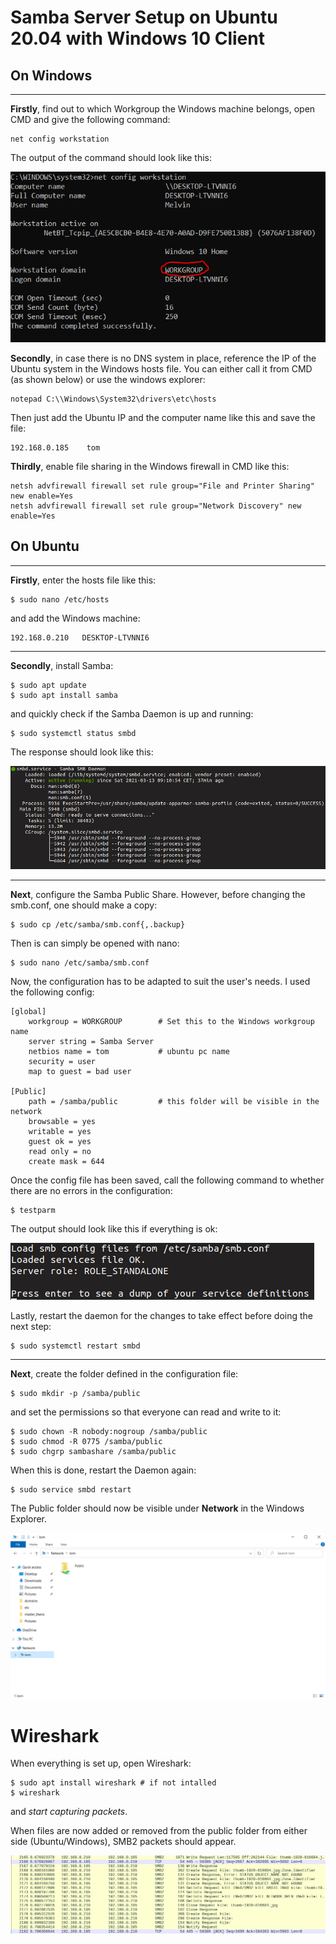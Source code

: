 # Samba Server Setup on Ubuntu 20.04 with Windows 10 Client

## On Windows
---
**Firstly**, find out to which Workgroup the Windows machine belongs, open CMD and give the following command:
```
net config workstation
```
The output of the command should look like this:

![workstation-command](../images/workgroup_check.PNG "Workgroup Check")

**Secondly**, in case there is no DNS system in place, reference the IP of the Ubuntu system in the Windows hosts file. You can either call it from CMD (as shown below) or use the windows explorer:
```
notepad C:\\Windows\System32\drivers\etc\hosts
```
Then just add the Ubuntu IP and the computer name like this and save the file:
```
192.168.0.185    tom
```
**Thirdly**, enable file sharing in the Windows firewall in CMD like this:
```
netsh advfirewall firewall set rule group="File and Printer Sharing" new enable=Yes
netsh advfirewall firewall set rule group="Network Discovery" new enable=Yes
```

## On Ubuntu
---

**Firstly**, enter the hosts file like this:
```
$ sudo nano /etc/hosts
```
and add the Windows machine:
```
192.168.0.210   DESKTOP-LTVNNI6
```
---

**Secondly**, install Samba:
```
$ sudo apt update
$ sudo apt install samba
```

and quickly check if the Samba Daemon is up and running:
```
$ sudo systemctl status smbd
```
The response should look like this:

![Samba Daemon Status](../images/smbd_status.png "SMBD Status")

---
**Next**, configure the Samba Public Share. However, before changing the smb.conf, one should make a copy:
```
$ sudo cp /etc/samba/smb.conf{,.backup}
```
Then is can simply be opened with nano:
```
$ sudo nano /etc/samba/smb.conf
```
Now, the configuration has to be adapted to suit the user's needs. I used the following config:
```
[global]
    workgroup = WORKGROUP        # Set this to the Windows workgroup name
    server string = Samba Server
    netbios name = tom           # ubuntu pc name
    security = user
    map to guest = bad user

[Public]
    path = /samba/public         # this folder will be visible in the network
    browsable = yes
    writable = yes
    guest ok = yes
    read only = no
    create mask = 644
```

Once the config file has been saved, call the following command to whether there are no errors in the configuration:
```
$ testparm
```
The output should look like this if everything is ok:

![Testparm OK](../images/testparm_ok.png "Testparm OK")

Lastly, restart the daemon for the changes to take effect before doing the next step:
```
$ sudo systemctl restart smbd
```
---
**Next**, create the folder defined in the configuration file:
```
$ sudo mkdir -p /samba/public
```
and set the permissions so that everyone can read and write to it:
```
$ sudo chown -R nobody:nogroup /samba/public
$ sudo chmod -R 0775 /samba/public
$ sudo chgrp sambashare /samba/public
```
When this is done, restart the Daemon again:
```
$ sudo service smbd restart
```
The Public folder should now be visible under **Network** in the Windows Explorer.

![Public Folder](../images/public_folder.PNG "Public Folder")

# Wireshark

When everything is set up, open Wireshark:
```
$ sudo apt install wireshark # if not intalled
$ wireshark
```
and *start capturing packets*.

When files are now added or removed from the public folder from either side (Ubuntu/Windows), SMB2 packets should appear.

![Wireshark SMB](../images/wireshark_smb.png "Wireshark SMB")